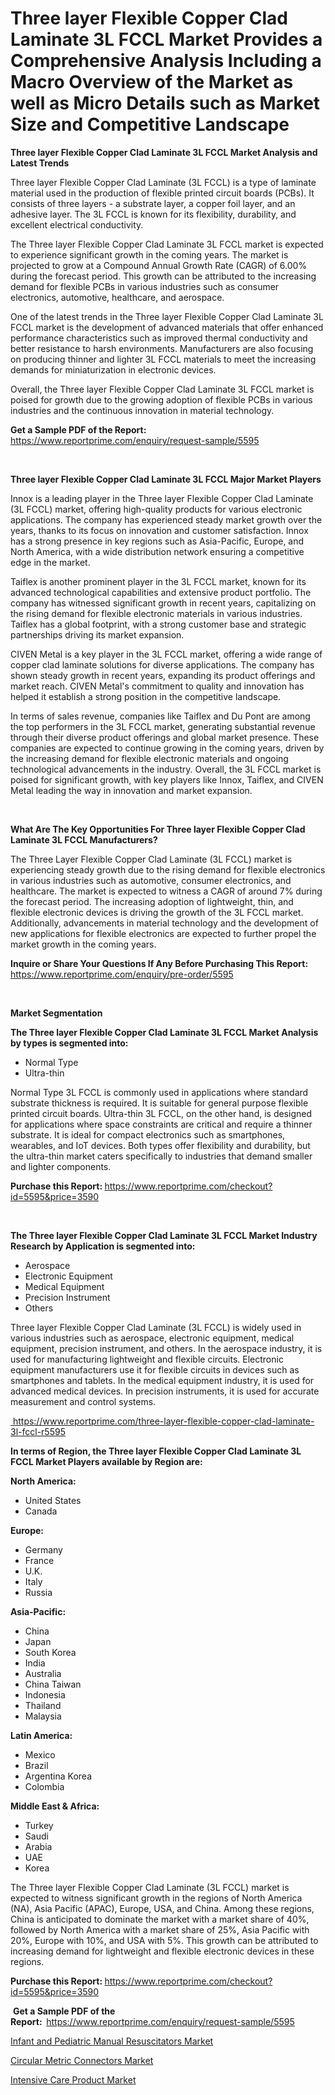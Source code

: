 <p><h1>Three layer Flexible Copper Clad Laminate 3L FCCL Market Provides a Comprehensive Analysis Including a Macro Overview of the Market as well as Micro Details such as Market Size and Competitive Landscape</h1></p><p><strong>Three layer Flexible Copper Clad Laminate 3L FCCL Market Analysis and Latest Trends</strong></p>
<p><p>Three layer Flexible Copper Clad Laminate (3L FCCL) is a type of laminate material used in the production of flexible printed circuit boards (PCBs). It consists of three layers - a substrate layer, a copper foil layer, and an adhesive layer. The 3L FCCL is known for its flexibility, durability, and excellent electrical conductivity.</p><p>The Three layer Flexible Copper Clad Laminate 3L FCCL market is expected to experience significant growth in the coming years. The market is projected to grow at a Compound Annual Growth Rate (CAGR) of 6.00% during the forecast period. This growth can be attributed to the increasing demand for flexible PCBs in various industries such as consumer electronics, automotive, healthcare, and aerospace.</p><p>One of the latest trends in the Three layer Flexible Copper Clad Laminate 3L FCCL market is the development of advanced materials that offer enhanced performance characteristics such as improved thermal conductivity and better resistance to harsh environments. Manufacturers are also focusing on producing thinner and lighter 3L FCCL materials to meet the increasing demands for miniaturization in electronic devices.</p><p>Overall, the Three layer Flexible Copper Clad Laminate 3L FCCL market is poised for growth due to the growing adoption of flexible PCBs in various industries and the continuous innovation in material technology.</p></p>
<p><strong>Get a Sample PDF of the Report:&nbsp;</strong> <a href="https://www.reportprime.com/enquiry/request-sample/5595">https://www.reportprime.com/enquiry/request-sample/5595</a></p>
<p>&nbsp;</p>
<p><strong>Three layer Flexible Copper Clad Laminate 3L FCCL Major Market Players</strong></p>
<p><p>Innox is a leading player in the Three layer Flexible Copper Clad Laminate (3L FCCL) market, offering high-quality products for various electronic applications. The company has experienced steady market growth over the years, thanks to its focus on innovation and customer satisfaction. Innox has a strong presence in key regions such as Asia-Pacific, Europe, and North America, with a wide distribution network ensuring a competitive edge in the market.</p><p>Taiflex is another prominent player in the 3L FCCL market, known for its advanced technological capabilities and extensive product portfolio. The company has witnessed significant growth in recent years, capitalizing on the rising demand for flexible electronic materials in various industries. Taiflex has a global footprint, with a strong customer base and strategic partnerships driving its market expansion.</p><p>CIVEN Metal is a key player in the 3L FCCL market, offering a wide range of copper clad laminate solutions for diverse applications. The company has shown steady growth in recent years, expanding its product offerings and market reach. CIVEN Metal's commitment to quality and innovation has helped it establish a strong position in the competitive landscape.</p><p>In terms of sales revenue, companies like Taiflex and Du Pont are among the top performers in the 3L FCCL market, generating substantial revenue through their diverse product offerings and global market presence. These companies are expected to continue growing in the coming years, driven by the increasing demand for flexible electronic materials and ongoing technological advancements in the industry. Overall, the 3L FCCL market is poised for significant growth, with key players like Innox, Taiflex, and CIVEN Metal leading the way in innovation and market expansion.</p></p>
<p>&nbsp;</p>
<p><strong>What Are The Key Opportunities For Three layer Flexible Copper Clad Laminate 3L FCCL Manufacturers?</strong></p>
<p><p>The Three Layer Flexible Copper Clad Laminate (3L FCCL) market is experiencing steady growth due to the rising demand for flexible electronics in various industries such as automotive, consumer electronics, and healthcare. The market is expected to witness a CAGR of around 7% during the forecast period. The increasing adoption of lightweight, thin, and flexible electronic devices is driving the growth of the 3L FCCL market. Additionally, advancements in material technology and the development of new applications for flexible electronics are expected to further propel the market growth in the coming years.</p></p>
<p><strong>Inquire or Share Your Questions If Any Before Purchasing This Report:</strong> <a href="https://www.reportprime.com/enquiry/pre-order/5595">https://www.reportprime.com/enquiry/pre-order/5595</a></p>
<p>&nbsp;</p>
<p><strong>Market Segmentation</strong></p>
<p><strong>The Three layer Flexible Copper Clad Laminate 3L FCCL Market Analysis by types is segmented into:</strong></p>
<p><ul><li>Normal Type</li><li>Ultra-thin</li></ul></p>
<p><p>Normal Type 3L FCCL is commonly used in applications where standard substrate thickness is required. It is suitable for general purpose flexible printed circuit boards. Ultra-thin 3L FCCL, on the other hand, is designed for applications where space constraints are critical and require a thinner substrate. It is ideal for compact electronics such as smartphones, wearables, and IoT devices. Both types offer flexibility and durability, but the ultra-thin market caters specifically to industries that demand smaller and lighter components.</p></p>
<p><strong>Purchase this Report:&nbsp;</strong><a href="https://www.reportprime.com/checkout?id=5595&price=3590">https://www.reportprime.com/checkout?id=5595&price=3590</a></p>
<p>&nbsp;</p>
<p><strong>The Three layer Flexible Copper Clad Laminate 3L FCCL Market Industry Research by Application is segmented into:</strong></p>
<p><ul><li>Aerospace</li><li>Electronic Equipment</li><li>Medical Equipment</li><li>Precision Instrument</li><li>Others</li></ul></p>
<p><p>Three layer Flexible Copper Clad Laminate (3L FCCL) is widely used in various industries such as aerospace, electronic equipment, medical equipment, precision instrument, and others. In the aerospace industry, it is used for manufacturing lightweight and flexible circuits. Electronic equipment manufacturers use it for flexible circuits in devices such as smartphones and tablets. In the medical equipment industry, it is used for advanced medical devices. In precision instruments, it is used for accurate measurement and control systems.</p></p>
<p><a href="https://www.reportprime.com/three-layer-flexible-copper-clad-laminate-3l-fccl-r5595">&nbsp;https://www.reportprime.com/three-layer-flexible-copper-clad-laminate-3l-fccl-r5595</a></p>
<p><strong>In terms of Region, the Three layer Flexible Copper Clad Laminate 3L FCCL Market Players available by Region are:</strong></p>
<p>
    <p> <strong> North America: </strong>
        <ul>
            <li>United States</li>
            <li>Canada</li>
        </ul>
        </p> 
    <p> <strong> Europe: </strong>
        <ul>
            <li>Germany</li>
            <li>France</li>
            <li>U.K.</li>
            <li>Italy</li>
            <li>Russia</li>
        </ul>
        </p> 
    <p> <strong> Asia-Pacific: </strong>
        <ul>
            <li>China</li>
            <li>Japan</li>
            <li>South Korea</li>
            <li>India</li>
            <li>Australia</li>
            <li>China Taiwan</li>
            <li>Indonesia</li>
            <li>Thailand</li>
            <li>Malaysia</li>
        </ul>
        </p> 
    <p> <strong> Latin America: </strong>
        <ul>
            <li>Mexico</li>
            <li>Brazil</li>
            <li>Argentina Korea</li>
            <li>Colombia</li>
        </ul>
        </p> 
    <p> <strong> Middle East & Africa: </strong>
        <ul>
            <li>Turkey</li>
            <li>Saudi</li>
            <li>Arabia</li>
            <li>UAE</li>
            <li>Korea</li>
        </ul>
    </p>
    </p>
<p><p>The Three layer Flexible Copper Clad Laminate (3L FCCL) market is expected to witness significant growth in the regions of North America (NA), Asia Pacific (APAC), Europe, USA, and China. Among these regions, China is anticipated to dominate the market with a market share of 40%, followed by North America with a market share of 25%, Asia Pacific with 20%, Europe with 10%, and USA with 5%. This growth can be attributed to increasing demand for lightweight and flexible electronic devices in these regions.</p></p>
<p><strong>Purchase this Report: </strong><a href="https://www.reportprime.com/checkout?id=5595&price=3590">https://www.reportprime.com/checkout?id=5595&price=3590</a></p>
<p>&nbsp;<strong>Get a Sample PDF of the Report:&nbsp;&nbsp;</strong><a href="https://www.reportprime.com/enquiry/request-sample/5595">https://www.reportprime.com/enquiry/request-sample/5595</a></p>
<p><strong></strong></p>
<p><p><a href="https://issuu.com/reportprime-2/docs/infant-and-pediatric-manual-resuscitators-market-s">Infant and Pediatric Manual Resuscitators Market</a></p><p><a href="https://github.com/niyotibauri9/Market-Research-Report-List-1/blob/main/circular-metric-connectors-market.md">Circular Metric Connectors Market</a></p><p><a href="https://issuu.com/reportprime-2/docs/intensive-care-product-market-size-2030.pptx">Intensive Care Product Market</a></p></p>